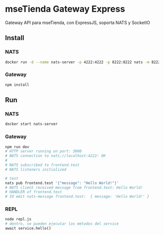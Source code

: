 # mseTienda Gateway Express

Gateway API para mseTienda, con ExpressJS, soporta NATS y SocketIO

## Install

### NATS

```sh
docker run -d --name nats-server -p 4222:4222 -p 8222:8222 nats -m 8222
```

### Gateway

```sh
npm install
```

## Run

### NATS

```sh
docker start nats-server
```

### Gateway

```sh
npm run dev
# HTTP server running on port: 3000
# NATS connection to nats://localhost:4222: OK
# 
# NATS subscribed to frontend.test
# NATS listeners initialized

# test
nats pub frontend.test '{"message": "Hello World!"}'
# NATS client received message from frontend.test: Hello World!
# HANDLER of frontend.test
# IO emit nats-message frontend.test:  { message: 'Hello World!' }
```

### REPL

```sh
node repl.js
# dentro, se pueden ejecutar los métodos del service
await service.hello()
```
